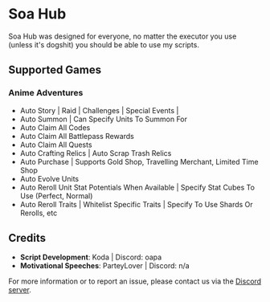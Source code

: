 # Soa Hub

Soa Hub was designed for everyone, no matter the executor you use (unless it's dogshit) you should be able to use my scripts.

## Supported Games

### **Anime Adventures**
- Auto Story | Raid | Challenges | Special Events | 
- Auto Summon | Can Specify Units To Summon For
- Auto Claim All Codes
- Auto Claim All Battlepass Rewards
- Auto Claim All Quests
- Auto Crafting Relics | Auto Scrap Trash Relics
- Auto Purchase | Supports Gold Shop, Travelling Merchant, Limited Time Shop
- Auto Evolve Units
- Auto Reroll Unit Stat Potentials When Available | Specify Stat Cubes To Use (Perfect, Normal)
- Auto Reroll Traits | Whitelist Specific Traits | Specify To Use Shards Or Rerolls, etc

## Credits

- **Script Development**: Koda | Discord: oapa
- **Motivational Speeches**: ParteyLover | Discord: n/a

For more information or to report an issue, please contact us via the [Discord server](https://discord.gg/rdpjRDNDHU).